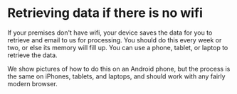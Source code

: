 # Retrieving data if there is no wifi

If your premises don't have wifi, your device saves the data for you to retrieve and email to us for processing.  You should do this every week or two, or else its memory will fill up.  You can use a phone, tablet, or laptop to retrieve the data.  

We show pictures of how to do this on an Android phone, but the process is the same on iPhones, tablets, and laptops, and should work with any fairly modern browser.  


